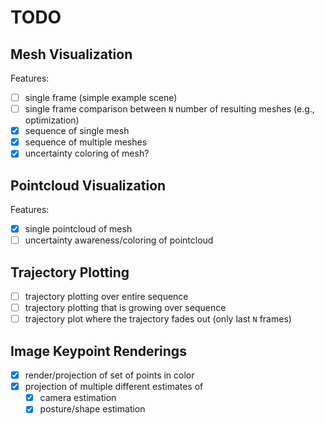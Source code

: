# TODO

## Mesh Visualization

Features:
- [ ] single frame (simple example scene)
- [ ] single frame comparison between `N` number of resulting meshes (e.g., optimization)
- [x] sequence of single mesh
- [x] sequence of multiple meshes
- [x] uncertainty coloring of mesh?

## Pointcloud Visualization

Features:
- [x] single pointcloud of mesh
- [ ] uncertainty awareness/coloring of pointcloud

## Trajectory Plotting

- [ ] trajectory plotting over entire sequence
- [ ] trajectory plotting that is growing over sequence
- [ ] trajectory plot where the trajectory fades out (only last `N` frames)

## Image Keypoint Renderings

- [x] render/projection of set of points in color
- [x] projection of multiple different estimates of
  - [x] camera estimation
  - [x] posture/shape estimation
